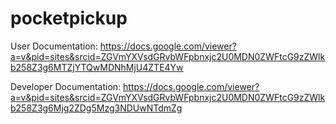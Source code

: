pocketpickup
============
User Documentation: https://docs.google.com/viewer?a=v&pid=sites&srcid=ZGVmYXVsdGRvbWFpbnxjc2U0MDN0ZWFtcG9zZWlkb258Z3g6MTZjYTQwMDNhMjU4ZTE4Yw

Developer Documentation: https://docs.google.com/viewer?a=v&pid=sites&srcid=ZGVmYXVsdGRvbWFpbnxjc2U0MDN0ZWFtcG9zZWlkb258Z3g6Mjg2ZDg5Mzg3NDUwNTdmZg
